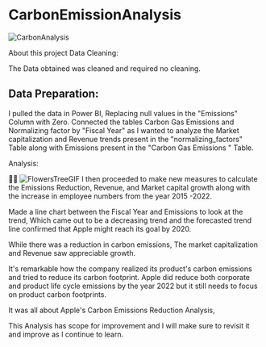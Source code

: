 # CarbonEmissionAnalysis
![CarbonAnalysis](https://github.com/RituRaniGithub/EmployeeAttritionEDA/assets/97839536/e4307db5-3212-4daf-88b8-aab649ee4fff)

About this project
Data Cleaning:

The Data obtained was cleaned and required no cleaning.

## Data Preparation:

I pulled the data in Power BI, Replacing null values in the "Emissions" Column with Zero. Connected the tables Carbon Gas Emissions and Normalizing factor by "Fiscal Year" as I wanted to analyze the Market capitalization and Revenue trends present in the "normalizing_factors" Table along with Emissions present in the "Carbon Gas Emissions " Table.

Analysis:

🌳🌳 ![FlowersTreeGIF](https://github.com/RituRaniGithub/CarbonEmissionAnalysis/assets/97839536/812ab03b-4628-4c9d-a363-538f05f166a4)
I then proceeded to make new measures to calculate the Emissions Reduction, Revenue, and Market capital growth along with the increase in employee numbers from the year 2015 -2022.

Made a line chart between the Fiscal Year and Emissions to look at the trend, Which came out to be a decreasing trend and the forecasted trend line confirmed that Apple might reach its goal by 2020.

While there was a reduction in carbon emissions, The market capitalization and Revenue saw appreciable growth.

It's remarkable how the company realized its product's carbon emissions and tried to reduce its carbon footprint. Apple did reduce both corporate and product life cycle emissions by the year 2022 but it still needs to focus on product carbon footprints.

It was all about Apple's Carbon Emissions Reduction Analysis,

This Analysis has scope for improvement and I will make sure to revisit it and improve as I continue to learn.
